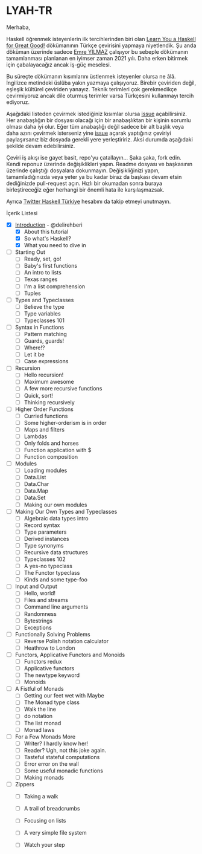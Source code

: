 # LYAH-TR

Merhaba,

Haskell öğrenmek isteyenlerin ilk tercihlerinden biri olan [Learn You a Haskell for Great Good!](http://learnyouahaskell.com/chapters) dökümanının Türkçe çevirisini yapmaya niyetlendik. Şu anda döküman üzerinde sadece [Emre YILMAZ](https://github.com/delirehberi) çalışıyor bu sebeple dökümanın tamamlanması planlanan en iyimser zaman 2021 yılı. Daha erken bitirmek için çabalayacağız ancak iş-güç meselesi.

Bu süreçte dökümanın kısımlarını üstlenmek isteyenler olursa ne âlâ. İngilizce metindeki üslûba yakın yazmaya çalışıyoruz. Birebir çeviriden değil, eşleşik kültürel çeviriden yanayız. Teknik terimleri çok gerekmedikçe çevirmiyoruz ancak dile oturmuş terimler varsa Türkçesini kullanmayı tercih ediyoruz. 

Aşağıdaki listeden çevirmek istediğiniz kısımlar olursa [issue](https://github.com/Haskell-Turkiye/lyah-tr/issues) açabilirsiniz. Her anabaşlığın bir dosyası olacağı için bir anabaşlıktan bir kişinin sorumlu olması daha iyi olur. Eğer tüm anabaşlığı değil sadece bir alt başlık veya daha azını çevirmek isterseniz yine [issue](https://github.com/Haskell-Turkiye/lyah-tr/issues) açarak yaptığınız çeviriyi paylaşırsanız biz dosyada gerekli yere yerleştiririz. Aksi durumda aşağıdaki şekilde devam edebilirsiniz.

Çeviri iş akışı ise gayet basit, repo'yu çatallayın... Şaka şaka, fork edin. Kendi reponuz üzerinde değişiklikleri yapın. Readme dosyası ve başkasının üzerinde çalıştığı dosyalara dokunmayın. Değişikliğinizi yapın, tamamladığınızda veya yeter ya bu kadar biraz da başkası devam etsin dediğinizde pull-request açın. Hızlı bir okumadan sonra buraya birleştireceğiz eğer herhangi bir önemli hata ile karşılaşmazsak.

Ayrıca [Twitter Haskell Türkiye](https://twitter.com/haskellturkiye) hesabını da takip etmeyi unutmayın. 


İçerik Listesi

- [x] [Introduction](introduction.md) - @delirehberi
    - [x] About this tutorial
    - [x] So what's Haskell?
    - [x] What you need to dive in
- [ ] Starting Out
    - [ ] Ready, set, go!
    - [ ] Baby's first functions
    - [ ] An intro to lists
    - [ ] Texas ranges
    - [ ] I'm a list comprehension
    - [ ] Tuples
- [ ] Types and Typeclasses
    - [ ] Believe the type
    - [ ] Type variables
    - [ ] Typeclasses 101
- [ ] Syntax in Functions
    - [ ] Pattern matching
    - [ ] Guards, guards!
    - [ ] Where!?
    - [ ] Let it be
    - [ ] Case expressions
- [ ] Recursion
    - [ ] Hello recursion!
    - [ ] Maximum awesome
    - [ ] A few more recursive functions
    - [ ] Quick, sort!
    - [ ] Thinking recursively
- [ ] Higher Order Functions
    - [ ] Curried functions
    - [ ] Some higher-orderism is in order
    - [ ] Maps and filters
    - [ ] Lambdas
    - [ ] Only folds and horses
    - [ ] Function application with $
    - [ ] Function composition
- [ ] Modules
    - [ ] Loading modules
    - [ ] Data.List
    - [ ] Data.Char
    - [ ] Data.Map
    - [ ] Data.Set
    - [ ] Making our own modules
- [ ] Making Our Own Types and Typeclasses
    - [ ] Algebraic data types intro
    - [ ] Record syntax
    - [ ] Type parameters
    - [ ] Derived instances
    - [ ] Type synonyms
    - [ ] Recursive data structures
    - [ ] Typeclasses 102
    - [ ] A yes-no typeclass
    - [ ] The Functor typeclass
    - [ ] Kinds and some type-foo
- [ ] Input and Output
    - [ ] Hello, world!
    - [ ] Files and streams
    - [ ] Command line arguments
    - [ ] Randomness
    - [ ] Bytestrings
    - [ ] Exceptions
- [ ] Functionally Solving Problems
    - [ ] Reverse Polish notation calculator
    - [ ] Heathrow to London
- [ ] Functors, Applicative Functors and Monoids
    - [ ] Functors redux
    - [ ] Applicative functors
    - [ ] The newtype keyword
    - [ ] Monoids
- [ ] A Fistful of Monads
    - [ ] Getting our feet wet with Maybe
    - [ ] The Monad type class
    - [ ] Walk the line
    - [ ] do notation
    - [ ] The list monad
    - [ ] Monad laws
- [ ] For a Few Monads More
    - [ ] Writer? I hardly know her!
    - [ ] Reader? Ugh, not this joke again.
    - [ ] Tasteful stateful computations
    - [ ] Error error on the wall
    - [ ] Some useful monadic functions
    - [ ] Making monads
- [ ] Zippers
    - [ ] Taking a walk
    - [ ] A trail of breadcrumbs
    - [ ] Focusing on lists
    - [ ] A very simple file system
    - [ ] Watch your step

